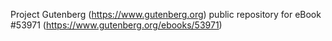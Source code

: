 Project Gutenberg (https://www.gutenberg.org) public repository for
eBook #53971 (https://www.gutenberg.org/ebooks/53971)
